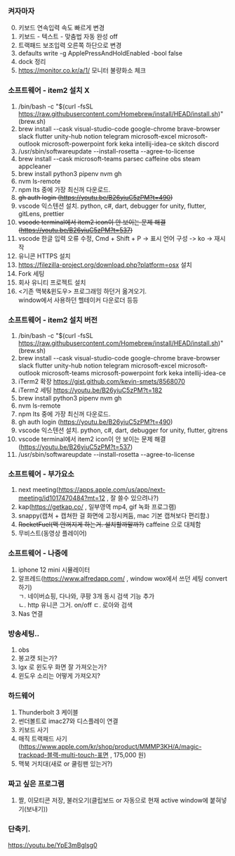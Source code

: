 ### 켜자마자
0. 키보드 연속입력 속도 빠르게 변경
1. 키보드 - 텍스트 - 맞춤법 자동 완성 off
2. 트랙패드 보조입력 오른쪽 하단으로 변경
3. defaults write -g ApplePressAndHoldEnabled -bool false
4. dock 정리
5. https://monitor.co.kr/a/1/ 모니터 불량화소 체크

### 소프트웨어 - item2 설치 X
1. /bin/bash -c "$(curl -fsSL https://raw.githubusercontent.com/Homebrew/install/HEAD/install.sh)"  (brew.sh)
2. brew install --cask visual-studio-code google-chrome brave-browser slack flutter unity-hub notion telegram microsoft-excel microsoft-outlook microsoft-powerpoint fork keka intellij-idea-ce skitch discord
3. /usr/sbin/softwareupdate --install-rosetta --agree-to-license
4. brew install --cask microsoft-teams parsec caffeine obs steam appcleaner
5. brew install python3 pipenv nvm gh
6. nvm ls-remote
7. npm lts 중에 가장 최신꺼 다운로드.
8. ~~gh auth login (https://youtu.be/B26yiuC5zPM?t=490)~~
9.  vscode 익스텐션 설치.  python, c#, dart, debugger for unity, flutter, gitLens, prettier
10. ~~vscode terminal에서 item2 icon이 안 보이는 문제 해결 (https://youtu.be/B26yiuC5zPM?t=537)~~
11. vscode 한글 입력 오류 수정, Cmd + Shift + P -> 표시 언어 구성 -> ko -> 재시작
12. 유니콘 HTTPS 설치
13. https://filezilla-project.org/download.php?platform=osx 설치
14. Fork 세팅
15. 회사 유니티 프로젝트 설치
16. <기존 맥북&윈도우> 프로그래밍 하던거 옮겨오기.  
    window에서 사용하던 헬테이커 다운로더 등등

### 소프트웨어 - item2 설치 버전
1. /bin/bash -c "$(curl -fsSL https://raw.githubusercontent.com/Homebrew/install/HEAD/install.sh)"  (brew.sh)
2. brew install --cask visual-studio-code google-chrome brave-browser slack flutter unity-hub notion telegram microsoft-excel microsoft-outlook microsoft-teams microsoft-powerpoint fork keka intellij-idea-ce
3. iTerm2 확장 https://gist.github.com/kevin-smets/8568070
4. iTerm2 세팅 https://youtu.be/B26yiuC5zPM?t=182
5. brew install python3 pipenv nvm gh
6. nvm ls-remote
7. npm lts 중에 가장 최신꺼 다운로드.
8. gh auth login (https://youtu.be/B26yiuC5zPM?t=490)
9.  vscode 익스텐션 설치.  python, c#, dart, debugger for unity, flutter, gitrens
10. vscode terminal에서 item2 icon이 안 보이는 문제 해결 (https://youtu.be/B26yiuC5zPM?t=537)
11. /usr/sbin/softwareupdate --install-rosetta --agree-to-license

### 소프트웨어 - 부가요소
1. next meeting(https://apps.apple.com/us/app/next-meeting/id1017470484?mt=12 , 잘 쓸수 있으려나?)
2. kap(https://getkap.co/ , 일부영역 mp4, gif 녹화 프로그램)
4. snappy(캡쳐 + 캡쳐한 걸 화면에 고정시켜둠, mac 기본 캡쳐보다 편리함.)
5. ~~RocketFuel(맥 안꺼지게 하는거. 설치할까말까?)~~ caffeine 으로 대체함
6. 무비스트(동영상 플레이어)

### 소프트웨어 - 나중에
1. iphone 12 mini 시뮬레이터
2. 알프레드(https://www.alfredapp.com/ , window wox에서 쓰던 세팅 convert 하기)  
ㄱ. 네이버쇼핑, 다나와, 쿠팡 3개 동시 검색 기능 추가  
ㄴ. http 유니콘 그거. on/off
ㄷ. 로아와 검색
3. Nas 연결

### 방송세팅..
1. obs
2. 봉고캣 되는가?
3. lgx 로 윈도우 화면 잘 가져오는가?
4. 윈도우 소리는 어떻게 가져오지?

### 하드웨어
1. Thunderbolt 3 케이블
2. 썬더볼트로 imac27와 디스플레이 연결
3. 키보드 사기
4. 매직 트랙패드 사기 (https://www.apple.com/kr/shop/product/MMMP3KH/A/magic-trackpad-블랙-multi-touch-표면 , 175,000 원)
5. 맥북 거치대(새로 or 쿨링팬 있는거?)

### 짜고 싶은 프로그램
1. 짤, 이모티콘 저장, 불러오기(클립보드 or 자동으로 현재 active window에 붙혀넣기(보내기))

### 단축키.
https://youtu.be/YpE3mBglsg0
